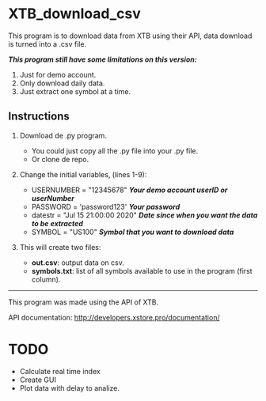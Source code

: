 # XTB_download_csv
This program is to download data from XTB using their API, data download is turned into a .csv file.

***This program still have some limitations on this version:***
1. Just for demo account.
2. Only download daily data.
3. Just extract one symbol at a time.

## Instructions 
1. Download de .py program.
    * You could just copy all the .py file into your .py file.
    * Or clone de repo.
    
2. Change the initial variables, (lines 1-9):
    * USERNUMBER = "12345678"   ***Your demo account userID or userNumber***
    * PASSWORD = 'password123'   ***Your password***
    * datestr = "Jul 15 21:00:00 2020" ***Date since when you want the data to be extracted***
    * SYMBOL = "US100" ***Symbol that you want to download data***

3. This will create two files:
    * **out.csv**: output data on csv.
    * **symbols.txt**: list of all symbols available to use in the program (first column).

---

This program was made using the API of XTB.

API documentation: http://developers.xstore.pro/documentation/

# TODO
- Calculate real time index
- Create GUI
- Plot data with delay to analize.
